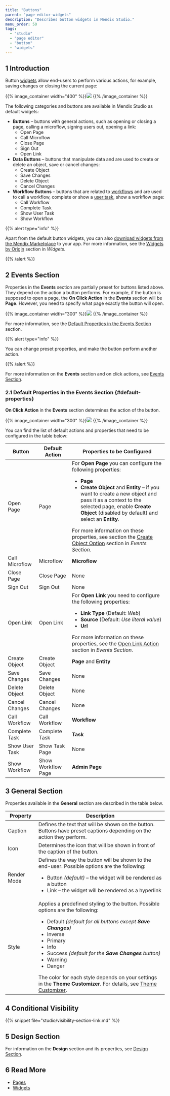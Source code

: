 ```yaml
---
title: "Buttons"
parent: "page-editor-widgets"
description: "Describes button widgets in Mendix Studio."
menu_order: 50
tags:
  - "studio"
  - "page editor"
  - "button"
  - "widgets"
---
```


## 1 Introduction

Button [widgets](page-editor-widgets) allow end-users to perform various actions, for example, saving changes or closing the current page:

{{% image_container width="400" %}}![](attachments/page-editor-widgets-buttons/button-example.png)
{{% /image_container %}}

The following categories and buttons are available in Mendix Studio as default widgets:

* **Buttons** – buttons with general actions, such as opening or closing a page, calling a microflow, signing users out, opening a link:
  * Open Page
  * Call Microflow
  * Close Page
  * Sign Out
  * Open Link
* **Data Buttons** – buttons that manipulate data and are used to create or delete an object, save or cancel changes:
  * Create Object
  * Save Changes
  * Delete Object
  * Cancel Changes
* **Workflow Buttons** – buttons that are related to [workflows](workflows) and are used to call  a workflow, complete or show a [user task](workflows-user-task), show a workflow page:
  * Call Workflow
  * Complete Task
  * Show User Task
  * Show Workflow

{{% alert type="info" %}}

Apart from the default button widgets, you can also [download widgets from the Mendix Marketplace](https://marketplace.mendix.com/) to your app. For more information, see the [Widgets by Origin](page-editor-widgets#widgets-by-origin) section in *Widgets*.

{{% /alert %}}

## 2 Events Section

Properties in the **Events** section are partially preset for buttons listed above. They depend on the action a button performs. For example, if the button is supposed to open a page, the **On Click Action** in the **Events** section will be **Page**. However, you need to specify what page exactly the button will open.

{{% image_container width="300" %}}![](attachments/page-editor-widgets-buttons/events-section-page-button.png)
{{% /image_container %}}

For more information, see the [Default Properties in the Events Section](#default-properties) section.

{{% alert type="info" %}}

You can change preset properties, and make the button perform another action.

{{% /alert %}}

For more information on the **Events** section and on click actions, see [Events Section](page-editor-widgets-events-section).

### 2.1 Default Properties in the Events Section {#default-properties}

**On Click Action** in the **Events** section determines the action of the button.

{{% image_container width="300" %}}![](attachments/page-editor-widgets-buttons/events-section.png)
{{% /image_container %}}

You can find the list of default actions and properties that need to be configured in the table below:

| Button         | Default Action     | Properties to be Configured                                                                                                                                                                                                                                  |
| -------------- | ------------------ | ------------------------------------------------------------------------------------------------------------------------------------------------------------------------------------------------------------------------------------------------------------ |
| Open Page      | Page               | For **Open Page** you can configure the following properties:<ul><li>**Page**</li><li>**Create Object** and **Entity** – if you want to create a new object and pass it as a context to the selected page, enable **Create Object** (disabled by default) and select an **Entity**.</li></ul> For more information on these properties, see section the [Create Object Option](page-editor-widgets-events-section#create-object-option) section in *Events Section*. |
| Call Microflow | Microflow          | **Microflow**                                                                                                                                                                                                                                                |
| Close Page     | Close Page         | None                                                                                                                                                                                                                                                         |
| Sign Out       | Sign Out           | None                                                                                                                                                                                                                                                         |
| Open Link      | Open Link          | For **Open Link** you need to configure the following properties: <ul><li>**Link Type** (Default: *Web*)</li><li>**Source** (Default: *Use literal value*)</li><li>**Url**</li></ul> For more information on these properties, see the [Open Link Action](page-editor-widgets-events-section#open-link-action) section in *Events Section*.             |
| Create Object  | Create Object      | **Page** and **Entity**                                                                                                                                                                                                                                      |
| Save Changes   | Save Changes       | None                                                                                                                                                                                                                                                         |
| Delete Object  | Delete Object      | None                                                                                                                                                                                                                                                         |
| Cancel Changes | Cancel Changes     | None                                                                                                                                                                                                                                                         |
| Call Workflow  | Call Workflow      | **Workflow**                                                                                                                                                                                                                                                 |
| Complete Task  | Complete Task      | **Task**                                                                                                                                                                                                                                                     |
| Show User Task | Show Task Page     | None                                                                                                                                                                                                                                                         |
| Show Workflow  | Show Workflow Page | **Admin Page**                                                                                                                                                                                                                                               |

## 3 General Section

Properties available in the **General** section are described in the table below.

| Property    | Description                                                                                                                                                                                                                                   |
| ----------- | --------------------------------------------------------------------------------------------------------------------------------------------------------------------------------------------------------------------------------------------- |
| Caption     | Defines the text that will be shown on the button. Buttons have preset captions depending on the action they perform.                                                                                                                         |
| Icon        | Determines the icon that will be shown in front of the caption of the button.                                                                                                                                                                 |
| Render Mode | Defines the way the button will be shown to the end-user. Possible options are the following: <ul><li>Button  *(default)*  – the widget will be rendered as a button</li><li>Link – the widget will be rendered as a hyperlink</li></ul>                                                                                                                        |
| Style       | Applies a predefined styling to the button. Possible options are the following: <ul><li>Default <em>(default for all buttons except **Save Changes**)</em></li><li>Inverse</li><li>Primary</li><li>Info</li><li>Success <em>(default for the **Save Changes** button)</em></li><li>Warning</li><li>Danger</li></ul>The color for each style depends on your settings in the **Theme Customizer**. For details, see [Theme Customizer](theme-customizer). |

## 4 Conditional Visibility

{{% snippet file="studio/visibility-section-link.md" %}}

## 5 Design Section

For information on the **Design** section and its properties, see [Design Section](page-editor-widgets-design-section).

## 6 Read More

* [Pages](page-editor)
* [Widgets](page-editor-widgets)
